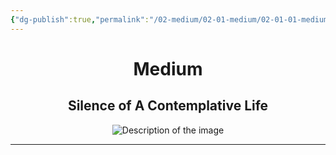 ```yaml
---
{"dg-publish":true,"permalink":"/02-medium/02-01-medium/02-01-01-medium/"}
---
```


<div style="text-align: center;">
    <h1>Medium</h1>
    <h2>Silence of A Contemplative Life</h2>
    <img src="https://i.imgur.com/mFyZ82V_d.jpg?maxwidth=520&shape=thumb&fidelity=high" alt="Description of the image" style="max-width: 100%; height: auto;">
</div>
<hr>

